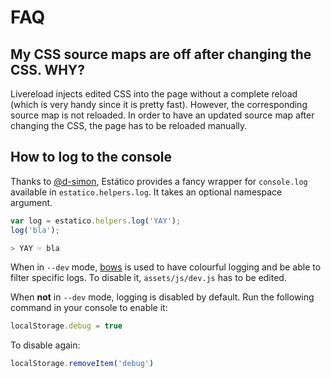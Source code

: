 # FAQ

## My CSS source maps are off after changing the CSS. WHY?

Livereload injects edited CSS into the page without a complete reload (which is very handy since it is pretty fast). However, the corresponding source map is not reloaded. In order to have an updated source map after changing the CSS, the page has to be reloaded manually.

## How to log to the console

Thanks to [@d-simon](https://github.com/unic/estatico/pull/3), Estático provides a fancy wrapper for `console.log` available in `estatico.helpers.log`. It takes an optional namespace argument.

```js
var log = estatico.helpers.log('YAY');
log('bla');

> YAY ☞ bla
```

When in `--dev` mode, [bows](https://github.com/latentflip/bows) is used to have colourful logging and be able to filter specific logs. To disable it, `assets/js/dev.js` has to be edited.

When **not** in `--dev` mode, logging is disabled by default. Run the following command in your console to enable it:

```js
localStorage.debug = true
```

To disable again:

```js
localStorage.removeItem('debug')
```
